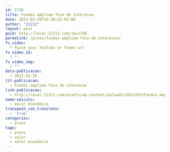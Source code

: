 ```yaml
---
id: 1730
title: Fundos ampliam foco de interesse
date: 2012-03-29T14:30:22-03:00
author: "21212"
layout: post
guid: http://local.21212.com/?p=1730
permalink: /press/fundos-ampliam-foco-de-interesse/
fv_video:
  - Paste your YouTube or Vimeo url
fv_video_id:
  - ""
fv_video_img:
  - ""
data-publicacao:
  - 2012-03-29
tit-publicacao:
  - Fundos ampliam foco de interesse
link-publicacao:
  - http://local.21212.com/assets/wp-content/uploads/2012/03/Fundos-ampliam-foco-de-interesse.pdf
nome-veiculo:
  - Valor Econômico
transposh_can_translate:
  - 'true'
categories:
  - press
tags:
  - press
  - valor
  - valor econômico
---
```

